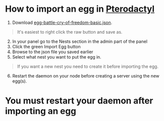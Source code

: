 # How to import an egg in [Pterodactyl](https://pterodactyl.io/)

1. Download [egg-battle-cry-of-freedom-basic.json](https://github.com/ankit2951/pterodactyl-bcof/blob/main/egg-battle-cry-of-freedom-basic.json).
> It's easiest to right click the raw button and save as.
2. In your panel go to the Nests section in the admin part of the panel
3. Click the green Import Egg button
4. Browse to the json file you saved earlier
5. Select what nest you want to put the egg in.
> If you want a new nest you need to create it before importing the egg.
6. Restart the daemon on your node before creating a server using the new egg(s).

# You must restart your daemon after importing an egg
